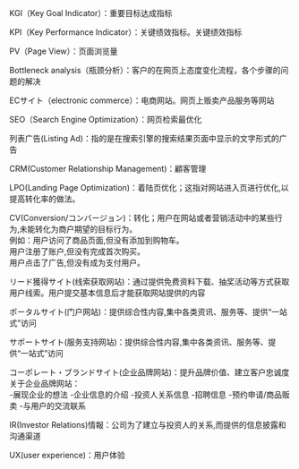 <p>KGI（Key Goal Indicator）：重要目标达成指标</p>
<p>KPI（Key Performance Indicator）：关键绩效指标。关键绩效指标</p>
<p>PV（Page View）：页面浏览量</p>
<p>Bottleneck analysis（瓶颈分析）：客户的在网页上态度变化流程，各个步骤的问题的解决</p>
<p>ECサイト（electronic  commerce）：电商网站。网页上贩卖产品服务等网站</p>
<p>SEO（Search Engine Optimization）：网页检索最优化</p>
<p>列表广告(Listing Ad)：指的是在搜索引擎的搜索结果页面中显示的文字形式的广告</p>
<p>CRM(Customer Relationship Management)：顧客管理</p>
<p>LPO(Landing Page Optimization)：着陆页优化；这指对网站进入页进行优化,以提高转化率的做法。</p>
<p>CV(Conversion/コンバージョン)：转化；用户在网站或者营销活动中的某些行为,未能转化为商户期望的目标行为。
<br>例如：用户访问了商品页面,但没有添加到购物车。
<br>用户注册了账户,但没有完成首次购买。
<br>用户点击了广告,但没有成为支付用户。</p>
<p>リード獲得サイト(线索获取网站)：通过提供免费资料下载、抽奖活动等方式获取用户线索。用户提交基本信息后才能获取网站提供的内容</p>
<p>ポータルサイト(门户网站)：提供综合性内容,集中各类资讯、服务等、提供“一站式”访问</p>
<p>サポートサイト(服务支持网站)：提供综合性内容,集中各类资讯、服务等、提供“一站式”访问</p>
<p>コーポレート・ブランドサイト(企业品牌网站)：提升品牌价值、建立客户忠诚度
<br>关于企业品牌网站：<br>
-展现企业的想法
-企业信息的介绍
-投资人关系信息
-招聘信息
-预约申请/商品贩卖
-与用户的交流联系
</p>
<p>IR(Investor Relations)情報：公司为了建立与投资人的关系,而提供的信息披露和沟通渠道</p>
<p>UX(user experience)：用户体验</p>








